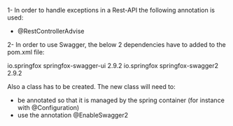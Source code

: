 1-
In order to handle exceptions in a Rest-API the following annotation is used:

  - @RestControllerAdvise

2-
In order to use Swagger, the below 2 dependencies have to added to the pom.xml file:

<dependency>
  <groupId>io.springfox</groupId>
  <artifactId>springfox-swagger-ui</artifactId>
  <version>2.9.2</version>
</dependency>

<dependency>
  <groupId>io.springfox</groupId>
  <artifactId>springfox-swagger2</artifactId>
  <version>2.9.2</version>
</dependency>

Also a class has to be created.  The new class will need to:
- be annotated so that it is managed by the spring container (for instance with @Configuration)
- use the annotation @EnableSwagger2

